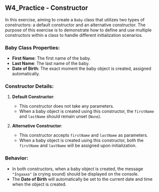 ## W4_Practice - Constructor

In this exercise, aiming to create a `Baby` class that utilizes two types of constructors: a default constructor and an alternative constructor. The purpose of this exercise is to demonstrate how to define and use multiple constructors within a class to handle different initialization scenarios.

### Baby Class Properties:
- **First Name**: The first name of the baby.
- **Last Name**: The last name of the baby.
- **Date of Birth**: The exact moment the baby object is created, assigned automatically.

### Constructor Details:
1. **Default Constructor**:
   - This constructor does not take any parameters.
   - When a baby object is created using this constructor, the `firstName` and `lastName` should remain unset (`None`).

2. **Alternative Constructor**:
   - This constructor accepts `firstName` and `lastName` as parameters.
   - When a baby object is created using this constructor, both the `firstName` and `lastName` will be assigned upon initialization.

### Behavior:
- In both constructors, when a baby object is created, the message `"Ingaaaa"` (a crying sound) should be displayed on the console.
- The **Date of Birth** will automatically be set to the current date and time when the object is created.
